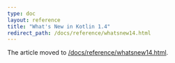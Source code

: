 ```yaml
---
type: doc
layout: reference
title: "What's New in Kotlin 1.4"
redirect_path: /docs/reference/whatsnew14.html
---
```


The article moved to [/docs/reference/whatsnew14.html](/docs/reference/whatsnew14.html).
